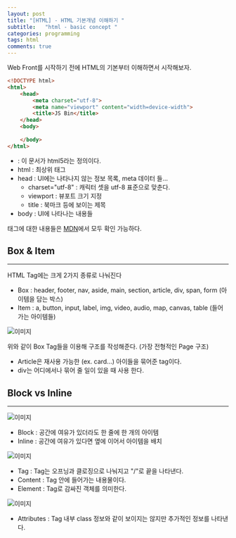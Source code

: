 ```yaml
---
layout: post
title: "[HTML] - HTML 기본개념 이해하기 "
subtitle:   "html - basic concept "
categories: programming
tags: html
comments: true
---
```


Web Front를 시작하기 전에 HTML의 기본부터 이해하면서 시작해보자.

```html
<!DOCTYPE html>
<html>
	<head>
		<meta charset="utf-8">
		<meta name="viewport" content="width=device-width">
		<title>JS Bin</title>
	</head>
	<body>
	
	</body>
</html>
```

- <!DOCTYPE html> : 이 문서가 html5라는 정의이다.
- html : 최상위 태그
- head : UI에는 나타나지 않는 정보 목록, meta 데이터 들...
    - charset="utf-8" : 캐릭터 셋을 utf-8 표준으로 맞춘다.
    - viewport : 뷰포트 크기 지정
    - title : 북마크 등에 보이는 제목
- body : UI에 나타나는 내용들

태그에 대한 내용들은 [MDN](https://developer.mozilla.org/ko/docs/Web/HTML/Element)에서 모두 확인 가능하다.

## Box & Item

---

HTML Tag에는 크게 2가지 종류로 나눠진다

- Box : header, footer, nav, aside, main, section, article, div, span, form (아이템을 담는 박스)
- Item : a, button, input, label, img, video, audio, map, canvas, table (들어가는 아이템들)

![이미지](https://Funncy.github.io/assets/img/html/html-01.jpeg "html structure")

위와 같이 Box Tag들을 이용해 구조를 작성해준다. (가장 전형적인 Page 구조)

- Article은 재사용 가능한 (ex. card...) 아이들을 묶어준 tag이다.
- div는 어디에서나 묶어 줄 일이 있을 때 사용 한다.

## Block vs Inline

---

![이미지](https://Funncy.github.io/assets/img/html/html-02.png "block inline")

- Block : 공간에 여유가 있더라도 한 줄에 한 개의 아이템
- Inline : 공간에 여유가 있다면 옆에 이어서 아이템을 배치

![이미지](https://Funncy.github.io/assets/img/html/html-03.png "element")

- Tag : Tag는 오프닝과 클로징으로 나눠지고 "/"로 끝을 나타낸다.
- Content : Tag 안에 들어가는 내용물이다.
- Element : Tag로 감싸진 객체를 의미한다.

![이미지](https://Funncy.github.io/assets/img/html/html-04.png "attributes")

- Attributes : Tag 내부 class 정보와 같이 보이지는 않지만 추가적인 정보를 나타낸다.